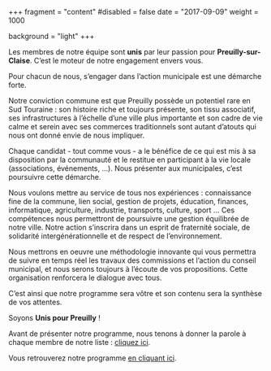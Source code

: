 +++
fragment = "content"
#disabled = false
date = "2017-09-09"
weight = 1000

background = "light"
+++

Les membres de notre équipe sont **unis** par leur passion pour **Preuilly-sur-Claise**. C’est le moteur de notre engagement envers vous.

Pour chacun de nous, s’engager dans l’action municipale est une démarche forte.

Notre conviction commune est que Preuilly possède un potentiel rare en Sud Touraine : son histoire riche et toujours présente, son tissu associatif, ses infrastructures à l’échelle d’une ville plus importante et son cadre de vie calme et serein avec ses commerces traditionnels sont autant d’atouts qui nous ont donné envie de nous impliquer.

Chaque candidat - tout comme vous - a le bénéfice de ce qui est mis à sa disposition par la communauté et le restitue en participant à la vie locale (associations, événements, …). Nous présenter aux municipales, c’est poursuivre cette démarche.

Nous voulons mettre au service de tous nos expériences : connaissance fine de la commune, lien social, gestion de projets, éducation, finances, informatique, agriculture, industrie, transports, culture, sport ... Ces compétences nous permettront de poursuivre une gestion équilibrée de notre ville. Notre action s’inscrira dans un esprit de fraternité sociale, de solidarité intergénérationnelle et de respect de l’environnement.

Nous mettrons en oeuvre une méthodologie innovante qui vous permettra de suivre en temps réel les travaux des commissions et l’action du conseil municipal, et nous serons toujours à l’écoute de vos propositions. Cette organisation renforcera le dialogue avec tous.

C’est ainsi que notre programme sera vôtre et son contenu sera la synthèse de vos attentes.

Soyons **Unis pour Preuilly** !

Avant de présenter notre programme, nous tenons à donner la parole à chaque membre de notre liste : [cliquez ici](/liste).

Vous retrouverez notre programme [en cliquant ici](/programme).

